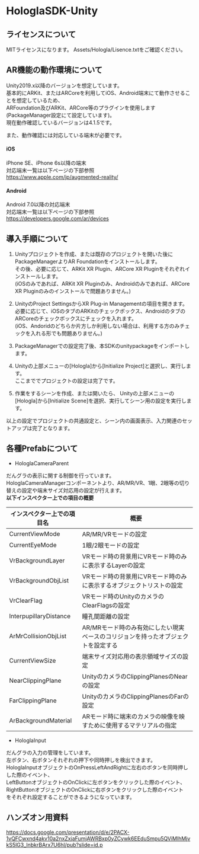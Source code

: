 # HologlaSDK-Unity

## ライセンスについて
MITライセンスになります。
Assets/Hologla/Lisence.txtをご確認ください。

## AR機能の動作環境について
Unity2019.x以降のバージョンを想定しています。 <br>
基本的にARKit、またはARCoreを利用してiOS、Android端末にて動作させることを想定しているため、 <br>
ARFoundation及びARKit、ARCore等のプラグインを使用します(PackageManager設定にて設定しています)。 <br>
現在動作確認しているバージョンは4.1.5です。 <br>

また、動作確認には対応している端末が必要です。
#### iOS
iPhone SE、iPhone 6s以降の端末 <br>
対応端末一覧は以下ページの下部参照 <br>
https://www.apple.com/jp/augmented-reality/

#### Android
Android 7.0以降の対応端末 <br>
対応端末一覧は以下ページの下部参照 <br>
https://developers.google.com/ar/devices

## 導入手順について
1. Unityプロジェクトを作成、または既存のプロジェクトを開いた後にPackageManagerよりAR Foundationをインストールします。 <br>
その後、必要に応じて、ARKit XR Plugin、ARCore XR Pluginをそれぞれインストールします。 <br>
(iOSのみであれば、ARKit XR Pluginのみ、Androidのみであれば、ARCore XR Pluginのみのインストールで問題ありません。) <br>

2. UnityのProject SettingsからXR Plug-in Managementの項目を開きます。 <br>
必要に応じて、iOSのタブのARKitのチェックボックス、AndroidのタブのARCoreのチェックボックスにチェックを入れます。 <br>
(iOS、Andoridのどちらか片方しか利用しない場合は、利用する方のみチェックを入れる形でも問題ありません。) <br>

3. PackageManagerでの設定完了後、本SDKのunitypackageをインポートします。 <br>

4. Unityの上部メニューの[Hologla]から[Initialize Project]と選択し、実行します。 <br>
ここまででプロジェクトの設定は完了です。 <br>

5. 作業をするシーンを作成、または開いたら、 Unityの上部メニューの[Hologla]から[Initialize Scene]を選択、実行してシーン用の設定を実行します。 <br>

以上の設定でプロジェクトの共通設定と、シーン内の画面表示、入力関連のセットアップは完了となります。 <br>

## 各種Prefabについて
- HologlaCameraParent

だんグラの表示に関する制御を行っています。  
HologlaCameraManagerコンポーネントより、AR/MR/VR、1眼、2眼等の切り替えの設定や端末サイズ対応用の設定が行えます。  
**以下インスペクター上での項目の概要**

| インスペクター上での項目名 | 概要 |
|-----|-----|
| CurrentViewMode | AR/MR/VRモードの設定 |
| CurrentEyeMode | 1眼/2眼モードの設定 |
| VrBackgroundLayer | VRモード時の背景用にVRモード時のみに表示するLayerの設定 |
| VrBackgroundObjList | VRモード時の背景用にVRモード時のみに表示するオブジェクトリストの設定 |
| VrClearFlag | VRモード時のUnityのカメラのClearFlagsの設定 |
| InterpupillaryDistance | 瞳孔間距離の設定 |
| ArMrCollisionObjList | AR/MRモード時のみ有効にしたい現実ベースのコリジョンを持ったオブジェクトを設定する |
| CurrentViewSize | 端末サイズ対応用の表示領域サイズの設定|
| NearClippingPlane | UnityのカメラのClippingPlanesのNearの設定 |
| FarClippingPlane | UnityのカメラのClippingPlanesのFarの設定 |
| ArBackgroundMaterial | ARモード時に端末のカメラの映像を映すために使用するマテリアルの指定 |


- HologlaInput

だんグラの入力の管理をしています。  
左ボタン、右ボタンそれぞれの押下や同時押しを検出できます。  
HologlaInputオブジェクトのOnPressLeftAndRightに左右のボタンを同時押しした際のイベント、  
LeftButtonオブジェクトのOnClickに左ボタンをクリックした際のイベント、  
RightButtonオブジェクトのOnClickに右ボタンをクリックした際のイベント  
をそれぞれ設定することができるようになっています。

## ハンズオン用資料
https://docs.google.com/presentation/d/e/2PACX-1vQFCwxnd4akv10a2nxZxjaFumjAWRBxp0yZCywk6EEduSmpu5QViMlhMjvkS5lG3_lnbkrBArx7U6hl/pub?slide=id.p

